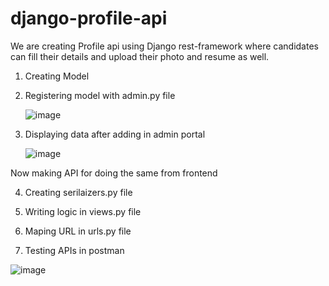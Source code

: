 # django-profile-api

We are creating Profile api using Django rest-framework where candidates can fill their details and upload their photo and resume as well.

1) Creating Model
2) Registering model with admin.py file

   ![image](https://github.com/vishnuSah/django-profile-api/assets/127580123/a7467996-955b-403a-9503-c54aad3e0499)

3) Displaying data after adding in admin portal

   ![image](https://github.com/vishnuSah/django-profile-api/assets/127580123/3be629e8-efc2-44a5-8bd6-03a5fc039c01)

Now making API for doing the same from frontend

4) Creating serilaizers.py file

6) Writing logic in views.py file

8) Maping URL in urls.py file

10) Testing APIs in postman

![image](https://github.com/vishnuSah/django-profile-api/assets/127580123/0fde6656-4f13-42c1-8d45-f6581d85ca6b)

